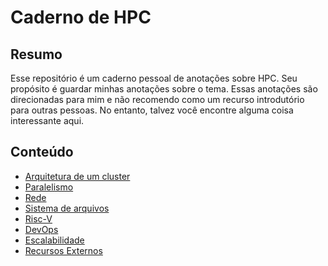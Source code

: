 # Caderno de HPC

## Resumo

Esse repositório é um caderno pessoal de anotações sobre HPC.
Seu propósito é guardar minhas anotações sobre o tema.
Essas anotações são direcionadas para mim e não recomendo como um recurso introdutório para outras pessoas.
No entanto, talvez você encontre alguma coisa interessante aqui.


## Conteúdo
* [Arquitetura de um cluster](arch/arch.md)
* [Paralelismo](paralelo/paralelo.md)
* [Rede](rede/rede.md)
* [Sistema de arquivos](fs/fs.md)
* [Risc-V](riscv/riscv.md)
* [DevOps](devops/devops.md)
* [Escalabilidade](scale/scale.md)
* [Recursos Externos](externo/externo.md)
